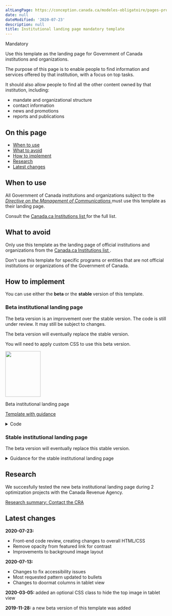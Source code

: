 ```yaml
---
altLangPage: https://conception.canada.ca/modeles-obligatoire/pages-profil-institutionnel.html
date: null
dateModified: '2020-07-23'
description: null
title: Institutional landing page mandatory template
---
```





<p>
 <span class="label label-danger">
  Mandatory
 </span>
</p>

<p>
 Use this template as the landing page for Government of Canada institutions and organizations.
</p>

<p>
 The purpose of this page is to enable people to find information and services offered by that institution, with a focus on top tasks.
</p>

<p>
 It should also allow people to find all the other content owned by that institution, including:
</p>

<ul>
 <li>
  mandate and organizational structure
 </li>
 <li>
  contact information
 </li>
 <li>
  news and promotions
 </li>
 <li>
  reports and publications
 </li>
</ul>

<section>
 <h2>
  On this page
 </h2>
 <ul>
  <li>
   <a href="#use">
    When to use
   </a>
  </li>
  <li>
   <a href="#avoid">
    What to avoid
   </a>
  </li>
  <li>
   <a href="#specifications">
    How to implement
   </a>
  </li>
  <li>
   <a href="#research">
    Research
   </a>
  </li>
  <li>
   <a href="#changes">
    Latest changes
   </a>
  </li>
 </ul>
</section>

<section>
 <h2 id="use">
  When to use
 </h2>
 <p>
  All Government of Canada institutions and organizations subject to the
  <a href="http://www.tbs-sct.gc.ca/pol/doc-eng.aspx?id=30682">
   <cite>
    Directive on the Management of Communications
   </cite>
  </a>
  must use this template as their landing page.
  <p>
   Consult the
   <a href="https://www.canada.ca/en/government/about/design-system/institutions-list.html">
    Canada.ca Institutions list
   </a>
   for the full list.
  </p>
 </p>
</section>

<section>
 <h2 id="avoid">
  What to avoid
 </h2>
 <p>
  Only use this template as the landing page of official institutions and organizations from the
  <a href="https://www.canada.ca/en/government/about/design-system/institutions-list.html">
   Canada.ca Institutions list
  </a>
  .
 </p>
 <p>
  Don't use this template for specific programs or entities that are not official institutions or organizations of the Government of Canada.
 </p>
</section>

<section>
 <h2 id="specifications">
  How to implement
 </h2>
 <p>
  You can use either the
  <strong>
   beta
  </strong>
  or the
  <strong>
   stable
  </strong>
  version of this template.
 </p>
 <section>
  <h3>
   Beta institutional landing page
  </h3>
  <p>
   The beta version is an improvement over the stable version. The code is still under review. It may still be subject to changes.
  </p>
  <p>
   The beta version will eventually replace the stable version.
  </p>
  <p>
   You will need to apply custom CSS to use this beta version.
  </p>
  <div class="row mrgn-tp-lg mrgn-bttm-lg">
   <div class="col-xs-10 col-md-8 col-lg-8">
    <div class="gc-dwnld">
     <div class="row">
      <div class="col-xs-10 col-sm-3 col-lg-2">
       <p>
        <a class="gc-dwnld-lnk" href="../coded-layout/institutional_landing_page_guidance.html">
         <img alt="" class="thumbnail gc-dwnld-img" height="142" src="../images/ip-img-cropped.png" width="110"/>
        </a>
       </p>
      </div>
      <div class="col-xs-12 col-sm-9 col-lg-10">
       <p class="mrgn-tp-md lead">
        <span>
         Beta institutional landing page
        </span>
       </p>
       <p>
        <a class="btn btn-call-to-action" href="../coded-layout/institutional_landing_page_guidance.html">
         Template with guidance
        </a>
       </p>
      </div>
     </div>
    </div>
   </div>
  </div>
  <details>
   <summary>
    Code
   </summary>
   <span id="code">
   </span>
   <div class="wb-tabs">
    <div class="tabpanels">
     <details id="details-panel1">
      <summary>
       HTML
      </summary>
      <pre><code>
&lt;div class="provisional bg-cover bg-right bg-hide-sm bg-hide-xs mrgn-tp-md pb-3" data-bgimg="put your image link here"&gt;
				&lt;div class="container"&gt;
					&lt;div class="row"&gt;
						&lt;div class="col-md-7"&gt;
							&lt;h1 property="name" id="wb-cont"&gt;[Institution name]&lt;/h1&gt;
							&lt;p&gt;Short description of the institution’s mandate.&lt;/p&gt;
							&lt;a class="provisional btn btn-call-to-action" href="#"&gt;Super task button [optional]&lt;/a&gt;
						&lt;/div&gt;
						&lt;div class="clearfix"&gt;&lt;/div&gt;
					&lt;/div&gt;
				&lt;/div&gt;
			&lt;/div&gt;
			&lt;section class="provisional gc-featured-lnk"&gt;
				&lt;div class="container"&gt;
					&lt;h2 class="wb-inv"&gt;Featured link&lt;/h2&gt;
					&lt;a class="h5" href="#"&gt;Featured link [optional]&lt;/a&gt;
				&lt;/div&gt;
			&lt;/section&gt;
			&lt;section class="provisional most-requested-bullets well well-sm brdr-0"&gt;
				&lt;div class="container"&gt;
					&lt;div class="row"&gt;
						&lt;div class="pddng-r-0 col-md-2"&gt;
							&lt;h2 class="mrgn-tp-md"&gt;Most requested&lt;/h2&gt;
						&lt;/div&gt;
						&lt;div class="col-md-10"&gt;
							&lt;ul class="wb-eqht mrgn-tp-md mrgn-bttm-md colcount-md-2"&gt;
								&lt;li&gt;&lt;a href="#"&gt;[Top task hyperlink]&lt;/a&gt;&lt;/li&gt;
								&lt;li&gt;&lt;a href="#"&gt;[Top task hyperlink]&lt;/a&gt;&lt;/li&gt;
								&lt;li&gt;&lt;a href="#"&gt;[Top task hyperlink]&lt;/a&gt;&lt;/li&gt;
								&lt;li&gt;&lt;a href="#"&gt;[Top task hyperlink]&lt;/a&gt;&lt;/li&gt;
								&lt;li&gt;&lt;a href="#"&gt;[Top task hyperlink]&lt;/a&gt;&lt;/li&gt;
								&lt;li&gt;&lt;a href="#"&gt;[Top task hyperlink]&lt;/a&gt;&lt;/li&gt;
							&lt;/ul&gt;
						&lt;/div&gt;
					&lt;/div&gt;
				&lt;/div&gt;
			&lt;/section&gt;
			&lt;section class="gc-srvinfo col-md-12 mrgn-bttm-lg"&gt;
				&lt;div class="container"&gt;
					&lt;div class="row"&gt;
						&lt;h2 class="wb-inv"&gt;Services and information&lt;/h2&gt;
						&lt;div class="wb-eqht"&gt;
							&lt;div class="col-lg-4 col-md-6"&gt;
								&lt;h3&gt;&lt;a href="#"&gt;[Hyperlink text]&lt;/a&gt;&lt;/h3&gt;
								&lt;p&gt;Use action verbs, or simply list keywords to summarize the information or tasks that can be accomplished on the page it links to.&lt;/p&gt;
							&lt;/div&gt;
							&lt;div class="col-lg-4 col-md-6"&gt;
								&lt;h3&gt;&lt;a href="#"&gt;[Hyperlink text]&lt;/a&gt;&lt;/h3&gt;
								&lt;p&gt;Use action verbs, or simply list keywords to summarize the information or tasks that can be accomplished on the page it links to.&lt;/p&gt;
							&lt;/div&gt;
							&lt;div class="col-lg-4 col-md-6"&gt;
								&lt;h3&gt;&lt;a href="#"&gt;[Hyperlink text]&lt;/a&gt;&lt;/h3&gt;
								&lt;p&gt;Use action verbs, or simply list keywords to summarize the information or tasks that can be accomplished on the page it links to.&lt;/p&gt;
							&lt;/div&gt;
							&lt;div class="col-lg-4 col-md-6"&gt;
								&lt;h3&gt;&lt;a href="#"&gt;[Hyperlink text]&lt;/a&gt;&lt;/h3&gt;
								&lt;p&gt;Use action verbs, or simply list keywords to summarize the information or tasks that can be accomplished on the page it links to.&lt;/p&gt;
							&lt;/div&gt;
							&lt;div class="col-lg-4 col-md-6"&gt;
								&lt;h3&gt;&lt;a href="#"&gt;[Hyperlink text]&lt;/a&gt;&lt;/h3&gt;
								&lt;p&gt;Use action verbs, or simply list keywords to summarize the information or tasks that can be accomplished on the page it links to.&lt;/p&gt;
							&lt;/div&gt;
							&lt;div class="col-lg-4 col-md-6"&gt;
								&lt;h3&gt;&lt;a href="#"&gt;[Hyperlink text]&lt;/a&gt;&lt;/h3&gt;
								&lt;p&gt;Use action verbs, or simply list keywords to summarize the information or tasks that can be accomplished on the page it links to.&lt;/p&gt;
							&lt;/div&gt;
							&lt;div class="col-lg-4 col-md-6"&gt;
								&lt;h3&gt;&lt;a href="#"&gt;[Hyperlink text]&lt;/a&gt;&lt;/h3&gt;
								&lt;p&gt;Use action verbs, or simply list keywords to summarize the information or tasks that can be accomplished on the page it links to.&lt;/p&gt;
							&lt;/div&gt;
							&lt;div class="col-lg-4 col-md-6"&gt;
								&lt;h3&gt;&lt;a href="#"&gt;[Hyperlink text]&lt;/a&gt;&lt;/h3&gt;
								&lt;p&gt;Use action verbs, or simply list keywords to summarize the information or tasks that can be accomplished on the page it links to.&lt;/p&gt;
							&lt;/div&gt;
							&lt;div class="col-lg-4 col-md-6"&gt;
								&lt;h3&gt;&lt;a href="#"&gt;[Hyperlink text]&lt;/a&gt;&lt;/h3&gt;
								&lt;p&gt;Use action verbs, or simply list keywords to summarize the information or tasks that can be accomplished on the page it links to.&lt;/p&gt;
							&lt;/div&gt;
							&lt;div class="clearfix"&gt;&lt;/div&gt;
						&lt;/div&gt;
					&lt;/div&gt;
				&lt;/div&gt;
			&lt;/section&gt;
			&lt;div class="clearfix"&gt;&lt;/div&gt;
			&lt;section class="well well-sm brdr-0 mrgn-bttm-0"&gt;
				&lt;div class="container"&gt;
					&lt;div class="wb-eqht"&gt;
						&lt;h2 class="h3 mrgn-tp-md"&gt;Contact us&lt;/h2&gt;
						&lt;ul class="provisional list-bld list-unstyled mrgn-tp-lg lst-spcd-2 colcount-md-3"&gt;
							&lt;li&gt;&lt;a href="#"&gt;Contact [Institution]&lt;/a&gt;&lt;/li&gt;
							&lt;li&gt;&lt;a href="#"&gt;[Top contact task 2]&lt;/a&gt;&lt;/li&gt;
							&lt;li&gt;&lt;a href="#"&gt;[Top contact task 3]&lt;/a&gt;&lt;/li&gt;
						&lt;/ul&gt;
					&lt;/div&gt;
					&lt;div class="row"&gt;
						&lt;section class="col-md-8 pull-left mrgn-bttm-lg"&gt;
							&lt;h2 class="h3 mrgn-tp-md"&gt;About the [Institution]&lt;/h2&gt;
							&lt;ul class="provisional list-bld list-unstyled mrgn-tp-lg lst-spcd-2 colcount-md-2"&gt;
								&lt;li&gt;&lt;a href="#"&gt;Mandate&lt;/a&gt;&lt;/li&gt;
								&lt;li&gt;&lt;a href="#"&gt;Organizational structure&lt;/a&gt;&lt;/li&gt;
								&lt;li&gt;&lt;a href="#"&gt;Transparency&lt;/a&gt;&lt;/li&gt;
								&lt;li&gt;&lt;a href="#"&gt;Job opportunities&lt;/a&gt;&lt;/li&gt;
								&lt;li&gt;&lt;a href="#"&gt;Reports&lt;/a&gt;&lt;/li&gt;
								&lt;li&gt;&lt;a href="#"&gt;Compliance&lt;/a&gt;&lt;/li&gt;
								&lt;li&gt;&lt;a href="#"&gt;Enforcement notifications&lt;/a&gt;&lt;/li&gt;
								&lt;li&gt;&lt;a href="#"&gt;[Institutional link]&lt;/a&gt;&lt;/li&gt;
								&lt;li&gt;&lt;a href="#"&gt;[Institutional link]&lt;/a&gt;&lt;/li&gt;
								&lt;li&gt;More: &lt;a href="#"&gt;About the [Institution]&lt;/a&gt;&lt;/li&gt;
							&lt;/ul&gt;
						&lt;/section&gt;
						&lt;div class="provisional col-md-4 col-sm-5 pull-right xs-left"&gt;
							&lt;section class="lnkbx"&gt;
								&lt;h2 class="h3"&gt;Minister&lt;/h2&gt;
								&lt;p&gt;
									&lt;a href="#"&gt;[(Honourable) first and last name]&lt;/a&gt;&lt;br&gt;
									&lt;small&gt;Minister's official title&lt;/small&gt;
								&lt;/p&gt;
								&lt;p&gt;
									&lt;a href="#"&gt;[(Honourable) first and last name]&lt;/a&gt;&lt;br&gt;
									&lt;small&gt;Minister's official title&lt;/small&gt;
								&lt;/p&gt;
								&lt;p&gt;
									&lt;a href="#"&gt;[(Honourable) first and last name]&lt;/a&gt;&lt;br&gt;
									&lt;small&gt;Minister's official title&lt;/small&gt;
								&lt;/p&gt;
							&lt;/section&gt;
							&lt;section class="provisional followus"&gt;
								&lt;h2 class="mrgn-tp-lg h3"&gt;Follow us&lt;/h2&gt;
								&lt;ul&gt;
									&lt;li&gt;&lt;a href="#" class="facebook" rel="external"&gt;&lt;span class="wb-inv"&gt;Facebook&lt;/span&gt;&lt;/a&gt;&lt;/li&gt;
									&lt;li&gt;&lt;a href="#" class="twitter" rel="external"&gt;&lt;span class="wb-inv"&gt;Twitter&lt;/span&gt;&lt;/a&gt;&lt;/li&gt;
									&lt;li&gt;&lt;a href="#" class="youtube" rel="external"&gt;&lt;span class="wb-inv"&gt;YouTube&lt;/span&gt;&lt;/a&gt;&lt;/li&gt;
									&lt;li&gt;&lt;a href="#" class="linkedin" rel="external"&gt;&lt;span class="wb-inv"&gt;LinkedIn&lt;/span&gt;&lt;/a&gt;&lt;/li&gt;
								&lt;/ul&gt;
							&lt;/section&gt;
						&lt;/div&gt;
						&lt;div class="clearfix"&gt;&lt;/div&gt;
					&lt;/div&gt;
				&lt;/div&gt;
			&lt;/section&gt;
			&lt;div class="container"&gt;
				&lt;div class="row"&gt;
					&lt;section class="col-md-4 wb-feeds limit-3 gc-nws"&gt;
						&lt;h2 class="h3"&gt;News&lt;/h2&gt;
						&lt;!-- demonstrate the look - use json feed where applicable --&gt;
						&lt;ul class="feeds-cont list-unstyled lst-spcd feed-active"&gt;
							&lt;li&gt;&lt;a href="#"&gt;[News title]&lt;/a&gt;&lt;br&gt; &lt;small class="feeds-date"&gt;YYYY-MM-DD HH:MM&lt;/small&gt;&lt;/li&gt;
							&lt;li&gt;&lt;a href="#"&gt;[News title]&lt;/a&gt;&lt;br&gt; &lt;small class="feeds-date"&gt;YYYY-MM-DD HH:MM&lt;/small&gt;&lt;/li&gt;
							&lt;li&gt;&lt;a href="#"&gt;[News title]&lt;/a&gt;&lt;br&gt; &lt;small class="feeds-date"&gt;YYYY-MM-DD HH:MM&lt;/small&gt;&lt;/li&gt;
						&lt;/ul&gt;
						&lt;!-- json feed for news example
						&lt;ul class="feeds-cont list-unstyled lst-spcd"&gt;
							&lt;li&gt; &lt;a data-ajax="https://www.canada.ca/content/canadasite/api/nws/fds/en/web-feeds/revenue-agency.json" href="https://www.canada.ca/en/revenue-agency.atom.xml" rel="external"&gt;Canada Revenue Agency news items&lt;/a&gt; &lt;/li&gt;
						&lt;/ul&gt;--&gt;
						&lt;p&gt;More: &lt;a href="#" class="admin"&gt;[Institution] news&lt;/a&gt;&lt;/p&gt;
					&lt;/section&gt;
					&lt;section class="col-md-8 gc-prtts"&gt;
						&lt;h2 class="h3"&gt;Features&lt;/h2&gt;
						&lt;div class="row wb-eqht gc-srvinfo"&gt;
							&lt;div class="col-sm-6"&gt;
								&lt;div class="well well-sm brdr-rds-0 eqht-trgt"&gt;
									&lt;img class="img-responsive full-width" src="https://wet-boew.github.io/themes-dist/GCWeb/img/360x203.png" alt=""&gt;
									&lt;h3 class="h5"&gt;&lt;a href="#" class="stretched-link"&gt;[Feature hyperlink text]&lt;/a&gt;&lt;/h3&gt;
									&lt;p&gt;Brief description of the feature being promoted.&lt;/p&gt;
								&lt;/div&gt;
							&lt;/div&gt;
							&lt;div class="col-sm-6"&gt;
								&lt;div class="well well-sm brdr-rds-0 eqht-trgt"&gt;
									&lt;img class="img-responsive full-width" src="https://wet-boew.github.io/themes-dist/GCWeb/img/360x203.png" alt=""&gt;
									&lt;h3 class="h5"&gt;&lt;a href="#" class="stretched-link"&gt;[Feature hyperlink text]&lt;/a&gt;&lt;/h3&gt;
									&lt;p&gt;Brief description of the feature being promoted.&lt;/p&gt;
								&lt;/div&gt;
							&lt;/div&gt;
						&lt;/div&gt;
					&lt;/section&gt;
				&lt;/div&gt;
			&lt;/div&gt;</code></pre>
     </details>
     <details id="details-panel2">
      <summary>
       CSS
      </summary>
      <pre><code>
.provisional.bg-cover {
	background-size: cover;
}

.provisional.bg-right {
	background-position: right;
}

.provisional.pb-3 {
	padding-bottom: 15px;
}

.provisional.btn-call-to-action {
	font-size: 1em;
}

.provisional.gc-featured-lnk {
	background: #31708f;
	margin-bottom: 0em;
	padding-top:20px;
	padding-bottom:20px;
}

.provisional.gc-featured-lnk a {
	color:#fff
}

ul.feeds-cont li a {
	font-weight: bold;
}

.provisional.most-requested-bullets li {
	font-family: 'Lato', sans-serif;
	font-size: 17px;
	font-weight: 600;
	line-height: 26px;
	margin-top: 0
}

.provisional.most-requested-bullets .pddng-r-0 {
	padding-right: 0px;
}

.provisional.most-requested-bullets h2 {
	font-size: 1.2em;
}

.provisional.list-bld {
	font-weight: 600;
}

.provisional.followus h2 {
	font-size: 1.1em;
	margin-top: 10px;
}

.provisional.followus {
	padding: 0;
}

.provisional.followus h2 {
	display: block;
}

.provisional.followus h2,
.provisional.followus ul {
	margin-left: 0;
}

.provisional.followus-vertical {
	line-height: 0em;
}

.provisional.followus-vertical,
.provisional.followus {
	background-color: transparent;
}

.provisional.followus-vertical a {
	text-decoration: none;
}

.provisional.followus-vertical ul {
	display: block;
	list-style-type: none;
	margin-block-start: 1em;
	padding-inline-start: 1em;
	font-size: 16px;
	margin-block-end: 0em;
}

.provisional.followus-vertical ul li {
	margin-bottom: 15px;
}

.provisional.followus-vertical ul li:last-child {
	margin-bottom: 0px;
}

.provisional.followus-vertical ul li a {
	border: none;
	padding: 0px 5px;
}

.provisional.followus ul li a {
	border: none;
}

.provisional .social-lnk {
	position: relative;
	bottom:-18px;
	left:45px;
}

.provisional.followus-vertical li {
	display: block;
	background-position: left;
}

.provisional.followus .facebook,
.provisional.followus .twitter,
.provisional.followus .youtube,
.provisional.followus .instagram,
.provisional.followus .linkedin {
	display: block;
	height: 38px;
	width: 38px;
}
/* remove this section if you do not want the new icons */

.provisional.followus .facebook {
	background: url("https://design.canada.ca/images/social-media/facebook.png") 0 0 / cover no-repeat;
}
.provisional.followus .twitter {
	background: url("https://design.canada.ca/images/social-media/twitter.png") 0 0 / cover no-repeat;
}
.provisional.followus .youtube {
	background: url("https://design.canada.ca/images/social-media/youtube.png") 0 0 / cover no-repeat;
}
.provisional.followus .instagram {
	background: url("https://design.canada.ca/images/social-media/instagram.png") 0 0 / cover no-repeat;
}
.provisional.followus .linkedin {
	background: url("https://design.canada.ca/images/social-media/linkedin.png") 0 0 / cover no-repeat;
}
/* end of new social media icons */


@media screen and (max-width: 767px) {
	.provisional.bg-hide-xs {
		background-image: url("none") !important;
	}

	.provisional.btn-call-to-action {
		font-size: .9em;
	}

	.provisional.xs-left {
		float: left !important;
	}
}

@media (min-width:768px) and (max-width:991px) {
	.provisional.bg-hide-sm {
		background-image: url("none") !important;
	}
}
</code></pre>
     </details>
    </div>
   </div>
  </details>
 </section>
 <div class="clearfix">
 </div>
 <section>
  <h3>
   Stable institutional landing page
  </h3>
  <p>
   The beta version will eventually replace this stable version.
  </p>
  <details>
   <summary>
    Guidance for the stable institutional landing page
   </summary>
   <h3 id="profile">
    Profile page
   </h3>
   <div class="btn-group mrgn-bttm-sm">
    <button class="btn btn-default wb-toggle" data-toggle='{"selector": "details", "parent": "#template-elements", "type": "on"}' type="button">
     Expand All
    </button>
    <button class="btn btn-default wb-toggle" data-toggle='{"selector": "details", "parent": "#template-elements", "type": "off"}' type="button">
     Collapse All
    </button>
   </div>
   <div class="row">
    <div class="col-lg-6 pull-right">
     <figure class="mrgn-bttm-lg">
      <figcaption class="text-center">
       <b>
        Profile page template
       </b>
      </figcaption>
      <img alt="Template of institutional profile page for large institutions showing sections that make up its structure. Read top to bottom and left to right. Specifications detailed below." class="full-width" src="https://www.canada.ca/content/dam/tbs-sct/images/government-communications/canada-content-style-guide/institutional-profile-eng.jpg"/>
     </figure>
    </div>
    <div class="col-lg-6 pull-left">
     <div id="template-elements">
      <section>
       <h4>
        1: Institution name
       </h4>
       <p>
        <span class="label label-danger">
         Mandatory
        </span>
       </p>
       <p>
        Provides the applied title of the institution
       </p>
       <ul class="list-unstyled">
        <li id="element1">
         <details class="mrgn-bttm-sm">
          <summary class="wb-toggle" data-toggle='{"print":"on"}'>
           <strong>
            Content
           </strong>
          </summary>
          <ul>
           <li>
            use the applied title of the institution, as specified in the
            <a href="https://www.tbs-sct.gc.ca/hgw-cgf/oversight-surveillance/communications/fip-pcim/reg-eng.asp">
             Registry of Applied Titles
            </a>
           </li>
           <li>
            use the legal title if the applied title is not available
           </li>
           <li>
            do not use acronyms or abbreviations
           </li>
          </ul>
         </details>
        </li>
        <li id="element2">
         <details class="mrgn-bttm-sm">
          <summary class="wb-toggle" data-toggle='{"print":"on"}'>
           <strong>
            Presentation
           </strong>
          </summary>
          <ul>
           <li>
            institutional profile title must be a unique H1
           </li>
           <li>
            must be the first component on the page
           </li>
          </ul>
         </details>
        </li>
       </ul>
      </section>
      <section>
       <h4>
        2a: Insignia
       </h4>
       <p>
        <span class="label label-warning">
         Conditional
        </span>
       </p>
       <p>
        Provides identification of the Royal Canadian Mounted Police
       </p>
       <ul class="list-unstyled">
        <li id="element3">
         <details class="mrgn-bttm-sm">
          <summary class="wb-toggle" data-toggle='{"print":"on"}'>
           <strong>
            Content
           </strong>
          </summary>
          <ul>
           <li>
            this component is only allowed for the Royal Canadian Mounted Police, to display their primary approved insignia
           </li>
          </ul>
         </details>
        </li>
        <li id="element4">
         <details class="mrgn-bttm-sm">
          <summary class="wb-toggle" data-toggle='{"print":"on"}'>
           <strong>
            Presentation
           </strong>
          </summary>
          <ul>
           <li>
            the insignia appears to the right of the institutional mandate
           </li>
           <li>
            the image is not hyperlinked
           </li>
          </ul>
         </details>
        </li>
       </ul>
      </section>
      <section>
       <h4>
        3: Institutional mandate
       </h4>
       <p>
        <span class="label label-danger">
         Mandatory
        </span>
       </p>
       <p>
        Provides 1 or 2 sentences that describe the institution’s mandate
       </p>
       <ul class="list-unstyled">
        <li id="element5">
         <details class="mrgn-bttm-sm">
          <summary class="wb-toggle" data-toggle='{"print":"on"}'>
           <strong>
            Content
           </strong>
          </summary>
          <ul>
           <li>
            lists the applied title of the institution followed by a brief, plain language overview of how the institution serves the public
           </li>
           <li>
            keep the text short and concise
           </li>
           <li>
            written for a grade 6-8 reading level
           </li>
          </ul>
         </details>
        </li>
        <li id="element6">
         <details class="mrgn-bttm-sm">
          <summary class="wb-toggle" data-toggle='{"print":"on"}'>
           <strong>
            Presentation
           </strong>
          </summary>
          <ul>
           <li>
            the institutional mandate appears directly below the institutional profile page title
           </li>
          </ul>
         </details>
        </li>
       </ul>
      </section>
      <section>
       <h4>
        4: Institutional social media channels
       </h4>
       <p>
        <span class="label label-warning">
         Conditional
        </span>
       </p>
       <p>
        Features institution-specific social media channels
       </p>
       <ul class="list-unstyled">
        <li id="element7">
         <details class="mrgn-bttm-sm">
          <summary class="wb-toggle" data-toggle='{"print":"on"}'>
           <strong>
            Content
           </strong>
          </summary>
          <ul>
           <li>
            this component is mandatory for all institutions listed under
            <a href="http://laws-lois.justice.gc.ca/eng/acts/f-11/page-30.html#h-74">
             Schedule I of the FAA
            </a>
            ; otherwise, it is optional
           </li>
           <li>
            use the
            <a href="./multi-p-ds-patterns-channels.html">
             Social media channels block (follow box)
            </a>
            pattern
           </li>
          </ul>
         </details>
        </li>
        <li id="element8">
         <details class="mrgn-bttm-sm">
          <summary class="wb-toggle" data-toggle='{"print":"on"}'>
           <strong>
            Presentation
           </strong>
          </summary>
          <ul>
           <li>
            appears to the right of the institutional mandate
           </li>
          </ul>
         </details>
        </li>
       </ul>
      </section>
      <section>
       <h4>
        5: Latest news
       </h4>
       <p>
        <span class="label label-warning">
         Conditional
        </span>
       </p>
       <p>
        Features current news items related to the institution
       </p>
       <ul class="list-unstyled">
        <li id="element9">
         <details class="mrgn-bttm-sm">
          <summary class="wb-toggle" data-toggle='{"print":"on"}'>
           <strong>
            Content
           </strong>
          </summary>
          <ul>
           <li>
            this component is mandatory for all institutions listed under
            <a href="http://laws-lois.justice.gc.ca/eng/acts/f-11/page-30.html#h-74">
             Schedule I of the FAA
            </a>
            ; otherwise, it is optional
           </li>
           <li>
            use the
            <a href="../common-design-patterns/latest-news.html">
             Latest news
            </a>
            pattern
           </li>
          </ul>
         </details>
        </li>
        <li id="element10">
         <details class="mrgn-bttm-sm">
          <summary class="wb-toggle" data-toggle='{"print":"on"}'>
           <strong>
            Presentation
           </strong>
          </summary>
          <ul>
           <li>
            appears below “Institutional social media channels”
           </li>
          </ul>
         </details>
        </li>
       </ul>
      </section>
      <section>
       <h4>
        6: Services and information
       </h4>
       <p>
        <span class="label label-danger">
         Mandatory
        </span>
       </p>
       <p>
        Lists the institution-specific topics or top tasks
       </p>
       <ul class="list-unstyled">
        <li id="element11">
         <details class="mrgn-bttm-sm">
          <summary class="wb-toggle" data-toggle='{"print":"on"}'>
           <strong>
            Content
           </strong>
          </summary>
          <ul>
           <li>
            use the
            <a href="./multi-p-ds-patterns-doormat.html">
             Link and description
            </a>
            pattern
           </li>
          </ul>
         </details>
        </li>
        <li id="element12">
         <details class="mrgn-bttm-sm">
          <summary class="wb-toggle" data-toggle='{"print":"on"}'>
           <strong>
            Presentation
           </strong>
          </summary>
          <ul>
           <li>
            appears below the social media channels and to the left of “Most requested”
           </li>
          </ul>
         </details>
        </li>
       </ul>
      </section>
      <section>
       <h4>
        7: Most requested
       </h4>
       <p>
        <span class="label label-warning">
         Conditional
        </span>
       </p>
       <p>
        Features institution-specific top tasks
       </p>
       <ul class="list-unstyled">
        <li id="element13">
         <details class="mrgn-bttm-sm">
          <summary class="wb-toggle" data-toggle='{"print":"on"}'>
           <strong>
            Content
           </strong>
          </summary>
          <ul>
           <li>
            this component in mandatory to provide shortcuts to the institution's top tasks. However, it should not be used if all of the institution's top tasks are already included as direct links under Services and information.
           </li>
           <li>
            use the
            <a href="./multi-p-ds-patterns-most_requested.html">
             Most requested
            </a>
            pattern
           </li>
          </ul>
         </details>
        </li>
        <li id="element14">
         <details class="mrgn-bttm-sm">
          <summary class="wb-toggle" data-toggle='{"print":"on"}'>
           <strong>
            Presentation
           </strong>
          </summary>
          <ul>
           <li>
            appears to the right of “Services and information”
           </li>
          </ul>
         </details>
        </li>
       </ul>
      </section>
      <section>
       <h4>
        8: Contact us
       </h4>
       <p>
        <span class="label label-danger">
         Mandatory
        </span>
       </p>
       <p>
        Provides access to institutional contact information
       </p>
       <ul class="list-unstyled">
        <li id="element15">
         <details class="mrgn-bttm-sm">
          <summary class="wb-toggle" data-toggle='{"print":"on"}'>
           <strong>
            Content
           </strong>
          </summary>
          <ul>
           <li>
            go to
            <a href="../common-design-patterns/contact-information.html">
             Contact information
            </a>
            - use either the contact address pattern or contact links pattern
           </li>
          </ul>
         </details>
        </li>
        <li id="element16">
         <details class="mrgn-bttm-sm">
          <summary class="wb-toggle" data-toggle='{"print":"on"}'>
           <strong>
            Presentation
           </strong>
          </summary>
          <ul>
           <li>
            appears below “Latest news” and to the right of “Services and information”
           </li>
          </ul>
         </details>
        </li>
       </ul>
      </section>
      <section>
       <h4>
        9: More information for
       </h4>
       <p>
        <span class="label label-info">
         Optional
        </span>
       </p>
       <p>
        Links to related audience information
       </p>
       <ul class="list-unstyled">
        <li id="element17">
         <details class="mrgn-bttm-sm">
          <summary class="wb-toggle" data-toggle='{"print":"on"}'>
           <strong>
            Content
           </strong>
          </summary>
          <ul>
           <li>
            use the
            <a href="./multi-p-ds-patterns-more_info_for.html">
             More information for
            </a>
            pattern
           </li>
          </ul>
         </details>
        </li>
        <li id="element18">
         <details class="mrgn-bttm-sm">
          <summary class="wb-toggle" data-toggle='{"print":"on"}'>
           <strong>
            Presentation
           </strong>
          </summary>
          <ul>
           <li>
            appears below “Most requested”
           </li>
          </ul>
         </details>
        </li>
       </ul>
      </section>
      <section>
       <h4>
        10: What we are doing
       </h4>
       <p>
        <span class="label label-warning">
         Conditional
        </span>
       </p>
       <p>
        Provides links to the institution’s program and policy development content
       </p>
       <ul class="list-unstyled">
        <li id="element19">
         <details class="mrgn-bttm-sm">
          <summary class="wb-toggle" data-toggle='{"print":"on"}'>
           <strong>
            Content
           </strong>
          </summary>
          <ul>
           <li>
            this component is mandatory when the institution has program and policy development content to present
           </li>
           <li>
            use the
            <a href="../common-design-patterns/what-we-are-doing.html">
             What we are doing
            </a>
            pattern
           </li>
          </ul>
         </details>
        </li>
        <li id="element20">
         <details class="mrgn-bttm-sm">
          <summary class="wb-toggle" data-toggle='{"print":"on"}'>
           <strong>
            Presentation
           </strong>
          </summary>
          <ul>
           <li>
            appears below “Services and information”
           </li>
          </ul>
         </details>
        </li>
       </ul>
      </section>
      <section>
       <h4>
        11: Corporate information
       </h4>
       <p>
        <span class="label label-danger">
         Mandatory
        </span>
       </p>
       <p>
        Provides consistent access to key corporate information
       </p>
       <ul class="list-unstyled">
        <li id="element21">
         <details class="mrgn-bttm-sm">
          <summary class="wb-toggle" data-toggle='{"print":"on"}'>
           <strong>
            Content
           </strong>
          </summary>
          <ul>
           <li>
            consists of a series of links to institution-specific content not presented elsewhere on the page
           </li>
           <li>
            heading is labelled “Corporate information”
           </li>
           <li>
            only the “Mandate” and “Transparency” links are mandatory; all other links are optional
           </li>
           <li>
            links must be labelled and ordered as follows:
            <dl class="dl-horizontal">
             <dt>
              <strong>
               Mandate
              </strong>
             </dt>
             <dd>
              <ul>
               <li>
                mandatory
               </li>
               <li>
                links to a page providing the institution’s mandate, vision and objectives
               </li>
              </ul>
             </dd>
             <dt>
              <strong>
               Programs
              </strong>
             </dt>
             <dd>
              <ul>
               <li>
                optional
               </li>
               <li>
                links to a page providing the institution’s list of programs
               </li>
              </ul>
             </dd>
             <dt>
              <strong>
               Organizational structure
              </strong>
             </dt>
             <dd>
              <ul>
               <li>
                optional
               </li>
               <li>
                links to a page providing the institution’s organizational chart or structure
               </li>
              </ul>
             </dd>
             <dt>
              <strong>
               Portfolio
              </strong>
             </dt>
             <dd>
              <ul>
               <li>
                optional
               </li>
               <li>
                links to a page providing the institution’s ministerial portfolio
               </li>
              </ul>
             </dd>
             <dt>
              <strong>
               Partners
              </strong>
             </dt>
             <dd>
              <ul>
               <li>
                optional
               </li>
               <li>
                links to a page providing the institution’s existing formal partnerships (for example, federal/provincial/territorial, international or non-governmental organizations)
               </li>
              </ul>
             </dd>
             <dt>
              <strong>
               Transparency
              </strong>
             </dt>
             <dd>
              <ul>
               <li>
                mandatory
               </li>
               <li>
                links to institution-specific transparency information prescribed by the Treasury Board of Canada Secretariat, such as forward regulatory plans and proactive disclosure
               </li>
              </ul>
             </dd>
             <dt>
              <strong>
               Job opportunities
              </strong>
             </dt>
             <dd>
              <ul>
               <li>
                optional
               </li>
               <li>
                links to a landing page for institution-specific job opportunities
               </li>
              </ul>
             </dd>
             <dt>
              <strong>
               Service performance reporting
              </strong>
             </dt>
             <dd>
              <ul>
               <li>
                mandatory, if content exists (see
                <a href="../recommended-templates/institutional-service-performance-reporting-pages.html">
                 Institutional service performance reporting pages
                </a>
                )
               </li>
               <li>
                links to a landing page for institution-specific service performance reporting
               </li>
              </ul>
             </dd>
            </dl>
           </li>
          </ul>
         </details>
        </li>
        <li id="element22">
         <details class="mrgn-bttm-sm">
          <summary class="wb-toggle" data-toggle='{"print":"on"}'>
           <strong>
            Presentation
           </strong>
          </summary>
          <ul>
           <li>
            appears above “Features”
           </li>
          </ul>
         </details>
        </li>
       </ul>
      </section>
      <section>
       <h4>
        12a: Minister of a department or head of a quasi-judicial arm’s-length institution
       </h4>
       <p>
        <span class="label label-warning">
         Conditional
        </span>
       </p>
       <p>
        Provides a single profile for each
        <abbr title="Government of Canada">
         GC
        </abbr>
        minister or institutional head
       </p>
       <ul class="list-unstyled">
        <li id="element23">
         <details class="mrgn-bttm-sm">
          <summary class="wb-toggle" data-toggle='{"print":"on"}'>
           <strong>
            Content
           </strong>
          </summary>
          <ul>
           <li>
            this component is mandatory for all institutions, unless you are using the portfolio ministers component (12b)
           </li>
           <li>
            includes hyperlinked images of either an institution’s minister(s), including associate minister(s), or its institutional head (in the case of arm’s-length or quasi-judicial institutions).
            <ul>
             <li>
              no other individuals may be displayed on the institutional profile
             </li>
            </ul>
           </li>
           <li>
            images and texts are hyperlinked to the appropriate ministerial profile page (see
            <a href="../mandatory-templates/ministerial-profile-pages.html">
             Ministerial profile pages
            </a>
            )
           </li>
           <li>
            the hyperlink text is limited to the minister’s or institutional head’s honorific (“The Honourable”) and first and last name
           </li>
           <li>
            non-hyperlinked text is limited to the minister’s or institutional head’s official title
           </li>
           <li>
            the following headings must be presented above the appropriate elected official:
            <ul>
             <li>
              “Minister”
             </li>
             <li>
              “Parliamentary secretary”
             </li>
             <li>
              “Associate minister”
             </li>
            </ul>
           </li>
           <li>
            the heading of “Management” or “Ombudsman”, must be presented, as appropriate, above the senior-most public servant who is the institutional head
           </li>
          </ul>
         </details>
        </li>
        <li id="element24">
         <details class="mrgn-bttm-sm">
          <summary class="wb-toggle" data-toggle='{"print":"on"}'>
           <strong>
            Presentation
           </strong>
          </summary>
          <ul>
           <li>
            appears to the right of “Corporate information”
           </li>
           <li>
            priority sequencing is from left to right
           </li>
           <li>
            when more than 3 images are required, continue the list on a second row
           </li>
           <li>
            when fewer than 3 images are required, the image must be left-aligned to the corporate information block
           </li>
           <li>
            go to the
            <a href="http://wet-boew.github.io/themes-dist/GCWeb/index-en.html">
             Canada.ca GitHub page
            </a>
            for image sizing details
           </li>
          </ul>
         </details>
        </li>
       </ul>
      </section>
      <section>
       <h4>
        13: Institution features
       </h4>
       <p>
        <span class="label label-info">
         Optional
        </span>
       </p>
       <p>
        Promotes institution-specific current activities being led by the institution
       </p>
       <ul class="list-unstyled">
        <li id="element25">
         <details class="mrgn-bttm-sm">
          <summary class="wb-toggle" data-toggle='{"print":"on"}'>
           <strong>
            Content
           </strong>
          </summary>
          <ul>
           <li>
            use the
            <a href="./multi-p-ds-components-features.html">
             Context-specific features
            </a>
            component
           </li>
          </ul>
         </details>
        </li>
        <li id="element26">
         <details class="mrgn-bttm-sm">
          <summary class="wb-toggle" data-toggle='{"print":"on"}'>
           <strong>
            Presentation
           </strong>
          </summary>
          <ul>
           <li>
            heading is labelled “Features”
           </li>
          </ul>
         </details>
        </li>
       </ul>
      </section>
     </div>
    </div>
   </div>
   <section>
    <h3 id="branding">
     How to use the arms-length branding
    </h3>
    <div class="btn-group mrgn-bttm-sm">
     <button class="btn btn-default wb-toggle" data-toggle='{"selector": "details", "parent": "#template-elements2", "type": "on"}' type="button">
      Expand All
     </button>
     <button class="btn btn-default wb-toggle" data-toggle='{"selector": "details", "parent": "#template-elements2", "type": "off"}' type="button">
      Collapse All
     </button>
    </div>
    <div class="row">
     <div class="col-lg-6 pull-right">
      <figure class="mrgn-bttm-lg">
       <figcaption class="text-center">
        <b>
         Arm’s length branding example
        </b>
       </figcaption>
       <img alt="Image of arm’s-length identification showing components that make up its structure. Read top to bottom and left to right. Specifications detailed below." class="full-width" src="https://www.canada.ca/content/dam/tbs-sct/images/government-communications/canada-content-style-guide/arms-length-branding-eng.jpg"/>
      </figure>
     </div>
     <div class="col-lg-6 pull-left">
      <div id="template-elements2">
       <section>
        <h4>
         2b: Arm’s-length branding
        </h4>
        <p>
         <span class="label label-warning">
          Conditional
         </span>
        </p>
        <p>
         Displays approved identifier for institutions that meet the criteria for Arm’s Length
        </p>
        <ul class="list-unstyled">
         <li id="element2-1">
          <details class="mrgn-bttm-sm">
           <summary class="wb-toggle" data-toggle='{"print":"on"}'>
            <strong>
             Content
            </strong>
           </summary>
           <ul>
            <li>
             this component is conditional. Only institutions categorized as administrative tribunals under the
             <a href="http://www.appointments-nominations.gc.ca/prsnt.asp?menu=2&amp;page=gicIntro&amp;lang=eng">
              rules for Governor in Council appointments
             </a>
             have the option to display their approved brand identification
            </li>
            <li>
             institutions categorized as agencies or boards that have a core mandate to make binding decisions or rulings may also have the option to display their approved, primary brand identification, as determined on a case-by-case basis by central agencies
            </li>
            <li>
             the branding must follow the Federal Identity Program (FIP) rules for identifying federal institutions
            </li>
           </ul>
          </details>
         </li>
         <li id="element2-2">
          <details class="mrgn-bttm-sm">
           <summary class="wb-toggle" data-toggle='{"print":"on"}'>
            <strong>
             Presentation
            </strong>
           </summary>
           <ul>
            <li>
             the arm’s-length branding appears at the top of the page
            </li>
            <li>
             the image must be formatted according to FIP design specifications, where applicable (i.e. for institutions not exempt from FIP)
            </li>
            <li>
             the image must be configured to scale automatically to screen size (SVG is the recommended format), in line with responsive web design
            </li>
            <li>
             the image is not hyperlinked
            </li>
           </ul>
          </details>
         </li>
        </ul>
       </section>
       <section>
        <h4>
         3a: Arm’s-length statement
        </h4>
        <p>
         <span class="label label-warning">
          Conditional
         </span>
        </p>
        <p>
         Explains the arm’s-length nature of the institution
        </p>
        <ul class="list-unstyled">
         <li id="element2-3">
          <details class="mrgn-bttm-sm">
           <summary class="wb-toggle" data-toggle='{"print":"on"}'>
            <strong>
             Content
            </strong>
           </summary>
           <ul>
            <li>
             this component is conditional. Only institutions categorized as administrative tribunals under the
             <a href="http://www.appointments-nominations.gc.ca/prsnt.asp?menu=2&amp;page=gicIntro&amp;lang=eng">
              rules for Governor in Council appointments
             </a>
             have the option to include the arm’s length statement
            </li>
            <li>
             institutions categorized as agencies or boards that have a core mandate to make binding decisions or rulings may also have the option to include this statement, as determined on a case-by-case basis by central agencies
            </li>
            <li>
             the statement gives a concise explanation of the autonomous nature of the arm’s-length institution
            </li>
           </ul>
          </details>
         </li>
         <li id="element2-4">
          <details class="mrgn-bttm-sm">
           <summary class="wb-toggle" data-toggle='{"print":"on"}'>
            <strong>
             Presentation
            </strong>
           </summary>
           <ul>
            <li>
             it is presented in boldface
            </li>
           </ul>
          </details>
         </li>
        </ul>
       </section>
      </div>
     </div>
    </div>
   </section>
   <section>
    <h3 id="ministers">
     How to use the portfolio ministers pattern
    </h3>
    <div class="btn-group mrgn-bttm-sm">
     <button class="btn btn-default wb-toggle" data-toggle='{"selector": "details", "parent": "#template-elements3", "type": "on"}' type="button">
      Expand All
     </button>
     <button class="btn btn-default wb-toggle" data-toggle='{"selector": "details", "parent": "#template-elements3", "type": "off"}' type="button">
      Collapse All
     </button>
    </div>
    <div class="row">
     <div class="col-lg-6 pull-right">
      <figure class="mrgn-bttm-lg">
       <figcaption class="text-center">
        <b>
         Portfolio ministers example
        </b>
       </figcaption>
       <img alt="Image of portfolio ministers component showing elements that make up its structure. Read top to bottom and left to right. Specifications detailed below." class="full-width" src="https://www.canada.ca/content/dam/tbs-sct/images/government-communications/canada-content-style-guide/portfolio-ministers-component-eng.jpg"/>
      </figure>
     </div>
     <div class="col-lg-6 pull-left">
      <div id="template-elements3">
       <section>
        <h4>
         12b: Portfolio ministers
        </h4>
        <p>
         <span class="label label-info">
          Optional
         </span>
        </p>
        <p>
         Provides access to the profiles of all portfolio ministers under the institution’s portfolio
        </p>
        <ul class="list-unstyled">
         <li id="element3-1">
          <details class="mrgn-bttm-sm">
           <summary class="wb-toggle" data-toggle='{"print":"on"}'>
            <strong>
             Content
            </strong>
           </summary>
           <ul>
            <li>
             must not be used when a minister or institutional head is listed under “Corporate information” (see 12a)
            </li>
            <li>
             can only be used when 3 or more ministers are presented
            </li>
            <li>
             it provides hyperlinked images of an institution’s minister(s)
             <ul>
              <li>
               no other individuals can be displayed on the institutional profile
              </li>
             </ul>
            </li>
            <li>
             images and texts are hyperlinked to the appropriate ministerial profile page (see
             <a href="../mandatory-templates/ministerial-profile-pages.html">
              Ministerial profile pages
             </a>
             )
            </li>
            <li>
             hyperlink text is limited to minister’s honorific, first and last name only: Honourable [name of minister]
            </li>
            <li>
             non-hyperlinked text is limited to the minister’s official title
            </li>
           </ul>
          </details>
         </li>
         <li id="element3-2">
          <details class="mrgn-bttm-sm">
           <summary class="wb-toggle" data-toggle='{"print":"on"}'>
            <strong>
             Presentation
            </strong>
           </summary>
           <ul>
            <li>
             appears above “Corporate information”
            </li>
            <li>
             priority sequencing is from left to right
            </li>
            <li>
             when more than 3 images are required, continue the list on a second row
            </li>
            <li>
             go to the
             <a href="http://wet-boew.github.io/themes-dist/GCWeb/index-en.html">
              Canada.ca GitHub page
             </a>
             for image sizing details
            </li>
           </ul>
          </details>
         </li>
        </ul>
       </section>
      </div>
     </div>
    </div>
   </section>
   <section>
    <h3 id="organizations">
     How to use the portfolio organizations pattern
    </h3>
    <div class="btn-group mrgn-bttm-sm">
     <button class="btn btn-default wb-toggle" data-toggle='{"selector": "details", "parent": "#template-elements4", "type": "on"}' type="button">
      Expand All
     </button>
     <button class="btn btn-default wb-toggle" data-toggle='{"selector": "details", "parent": "#template-elements4", "type": "off"}' type="button">
      Collapse All
     </button>
    </div>
    <div class="row">
     <div class="col-lg-6 pull-right">
      <figure class="mrgn-bttm-lg">
       <figcaption class="text-center">
        <b>
         Portfolio organizations example
        </b>
       </figcaption>
       <img alt="Image of portfolio organizations component showing elements that make up its structure. Read top to bottom and left to right. Specifications detailed below." class="full-width" src="https://www.canada.ca/content/dam/tbs-sct/images/government-communications/canada-content-style-guide/portfolio-organizations-component-eng.jpg"/>
      </figure>
     </div>
     <div class="col-lg-6 pull-left">
      <div id="template-elements4">
       <section>
        <h4>
         14: Portfolio organizations
        </h4>
        <p>
         <span class="label label-info">
          Optional
         </span>
        </p>
        <p>
         Provides navigation to portfolio organizations within the institution
        </p>
        <ul class="list-unstyled">
         <li id="element4-1">
          <details class="mrgn-bttm-sm">
           <summary class="wb-toggle" data-toggle='{"print":"on"}'>
            <strong>
             Content
            </strong>
           </summary>
           <ul>
            <li>
             lists all portfolio organizations under an institution
            </li>
            <li>
             heading is labelled “Portfolio organizations”
            </li>
            <li>
             links must be directed to an organizational profile page (see
             <a href="../mandatory-templates/organizational-profile-pages.html">
              Organizational profile pages
             </a>
             )
            </li>
           </ul>
          </details>
         </li>
         <li id="element4-2">
          <details class="mrgn-bttm-sm">
           <summary class="wb-toggle" data-toggle='{"print":"on"}'>
            <strong>
             Presentation
            </strong>
           </summary>
           <ul>
            <li>
             appears below “What we are doing”
            </li>
           </ul>
          </details>
         </li>
        </ul>
       </section>
      </div>
     </div>
    </div>
   </section>
  </details>
 </section>
</section>

<section>
 <h2 id="research">
  Research
 </h2>
 <p>
  We succesfully tested the new beta institutional landing page during 2 optimization projects with the Canada Revenue Agency.
 </p>
 <p>
  <a href="https://blog.canada.ca/research-summaries/cra-contact-us-research-summary.html">
   Research summary: Contact the CRA
  </a>
 </p>
</section>

<section>
 <h2 id="changes">
  Latest changes
 </h2>
 <p>
  <strong>
   2020-07-23:
  </strong>
 </p>
 <ul>
  <li>
   Front-end code review, creating changes to overall HTML/CSS
  </li>
  <li>
   Remove opacity from featured link for contrast
  </li>
  <li>
   Improvements to background image layout
  </li>
 </ul>
 <p>
  <strong>
   2020-07-13:
  </strong>
 </p>
 <ul>
  <li>
   Changes to fix accessibility issues
  </li>
  <li>
   Most requested pattern updated to bullets
  </li>
  <li>
   Changes to doormat columns in tablet view
  </li>
 </ul>
 <p>
  <strong>
   2020-03-05:
  </strong>
  added an optional CSS class to hide the top image in tablet view
 </p>
 <p>
  <strong>
   2019-11-28:
  </strong>
  a new beta version of this template was added
 </p>
</section>
